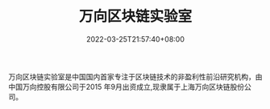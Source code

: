 ﻿---
weight: 
title: "万向区块链实验室"
description: "万向区块链实验室是中国国内首家专注于区块链技术的非盈利性前沿研究机构，由中国万向控股有限公司于2015 年9月出资成立,现隶属于上海万向区块链股份公司"
date: 2022-03-25T21:57:40+08:00
lastmod: 2022-03-25T16:45:40+08:00
draft: false
authors: ["Metabd"]
featuredImage: "wanxiangqukuailianshiyanshi.png"
link: ""
tags: ["研究机构","万向区块链实验室"]
categories: ["navigation"]
navigation: ["研究机构"]
lightgallery: true
toc: true
pinned: false
recommend: false
recommend1: false
---
万向区块链实验室是中国国内首家专注于区块链技术的非盈利性前沿研究机构，由中国万向控股有限公司于2015 年9月出资成立,现隶属于上海万向区块链股份公司。
